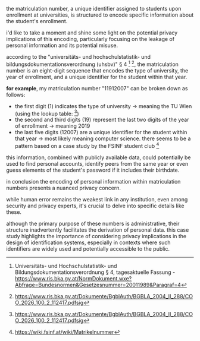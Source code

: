 the matriculation number, a unique identifier assigned to students upon enrollment at universities, is structured to encode specific information about the student's enrollment.

i'd like to take a moment and shine some light on the potential privacy implications of this encoding, particularly focusing on the leakage of personal information and its potential misuse.

according to the "universitäts- und hochschulstatistik- und bildungsdokumentationsverordnung (uhsbv)" § 4 [^legal1] [^legal2], the matriculation number is an eight-digit sequence that encodes the type of university, the year of enrollment, and a unique identifier for the student within that year.

**for example**, my matriculation number "11912007" can be broken down as follows:

- the first digit (1) indicates the type of university → meaning the TU Wien (using the lookup table: [^legal2])
- the second and third digits (19) represent the last two digits of the year of enrollment → meaning 2019
- the last five digits (12007) are a unique identifier for the student within that year → most likely meaning computer science. there seems to be a pattern based on a case study by the FSINF student club [^fsinf]

this information, combined with publicly available data, could potentially be used to find personal accounts, identify peers from the same year or even guess elements of the student's password if it includes their birthdate.

in conclusion the encoding of personal information within matriculation numbers presents a nuanced privacy concern.

while human error remains the weakest link in any institution, even among security and privacy experts, it's crucial to delve into specific details like these.

although the primary purpose of these numbers is administrative, their structure inadvertently facilitates the derivation of personal data. this case study highlights the importance of considering privacy implications in the design of identification systems, especially in contexts where such identifiers are widely used and potentially accessible to the public.

[^legal1]: Universitäts- und Hochschulstatistik- und Bildungsdokumentationsverordnung § 4, tagesaktuelle Fassung - https://www.ris.bka.gv.at/NormDokument.wxe?Abfrage=Bundesnormen&Gesetzesnummer=20011989&Paragraf=4

[^legal2]: https://www.ris.bka.gv.at/Dokumente/BgblAuth/BGBLA_2004_II_288/COO_2026_100_2_112417.pdfsig

[^fsinf]: https://wiki.fsinf.at/wiki/Matrikelnummer
